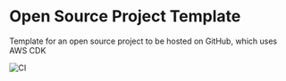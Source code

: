 # Open Source Project Template
Template for an open source project to be hosted on GitHub, which uses AWS CDK

![CI](https://github.com/mscribe/aws-cdk-project-template/workflows/CI/badge.svg)
